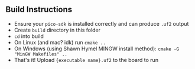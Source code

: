 ## Build Instructions
- Ensure your `pico-sdk` is installed correctly and can produce `.uf2` output
- Create `build` directory in this folder
- `cd` into build
- On Linux (and mac? idk) run `cmake ..`
- On Windows (using Shawn Hymel MINGW install method): `cmake -G "MinGW Makefiles" ..`
- That's it! Upload `{executable name}.uf2` to the board to run 